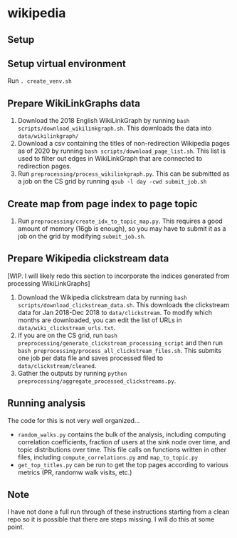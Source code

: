 # wikipedia

## Setup

## Setup virtual environment
Run `. create_venv.sh`

## Prepare WikiLinkGraphs data
1. Download the 2018 English WikiLinkGraph by running `bash scripts/download_wikilinkgraph.sh`. This downloads the data into `data/wikilinkgraph/`
1. Download a csv containing the titles of non-redirection Wikipedia pages as of 2020 by running `bash scripts/download_page_list.sh`. This list is used to filter out edges in WikiLinkGraph that are connected to redirection pages. 
1. Run `preprocessing/process_wikilinkgraph.py`. This can be submitted as a job on the CS grid by running `qsub -l day -cwd submit_job.sh`

## Create map from page index to page topic
1. Run `preprocessing/create_idx_to_topic_map.py`. This requires a good amount of memory (16gb is enough), so you may have to submit it as a job on the grid by modifying `submit_job.sh`. 

## Prepare Wikipedia clickstream data
[WIP. I will likely redo this section to incorporate the indices generated from processing WikiLinkGraphs]
1. Download the Wikipedia clickstream data by running `bash scripts/download_clickstream_data.sh`. This downloads the clickstream data for Jan 2018-Dec 2018 to `data/clickstream`. To modify which months are downloaded, you can edit the list of URLs in `data/wiki_clickstream_urls.txt`.
1. If you are on the CS grid, run `bash preprocessing/generate_clickstream_processing_script` and then run `bash preprocessing/process_all_clickstream_files.sh`. This submits one job per data file and saves processed filed to `data/clickstream/cleaned`.
1. Gather the outputs by running `python preprocessing/aggregate_processed_clickstreams.py`.

## Running analysis
The code for this is not very well organized...
- `random_walks.py` contains the bulk of the analysis, including computing correlation coefficients, fraction of users at the sink node over time, and topic distributions over time. This file calls on functions written in other files, including `compute_correlations.py` and `map_to_topic.py`
- `get_top_titles.py` can be run to get the top pages according to various metrics (PR, randomw walk visits, etc.)

## Note

I have not done a full run through of these instructions starting from a clean repo so it is possible that there are steps missing. I will do this at some point. 
